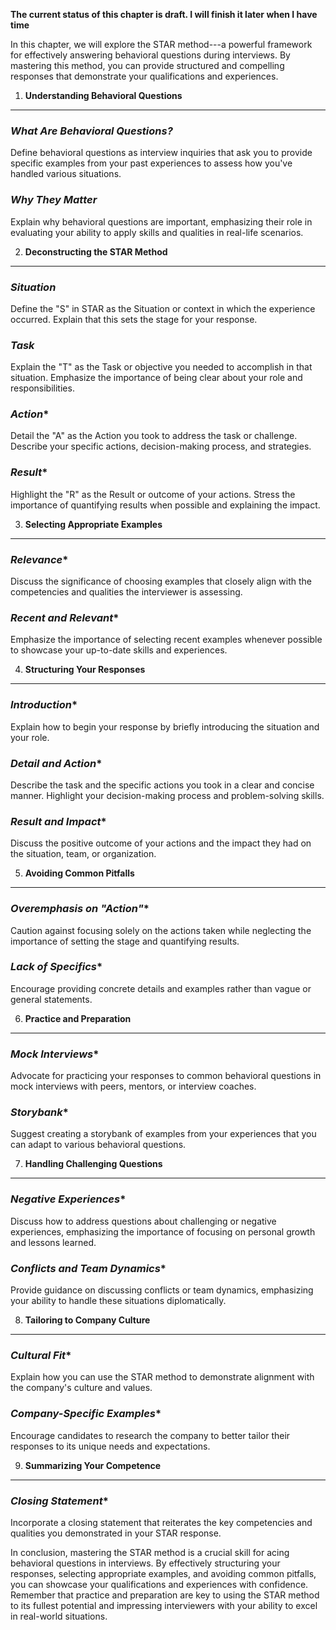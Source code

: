 **The current status of this chapter is draft. I will finish it later when I have time**

In this chapter, we will explore the STAR method---a powerful framework for effectively answering behavioral questions during interviews. By mastering this method, you can provide structured and compelling responses that demonstrate your qualifications and experiences.

1. **Understanding Behavioral Questions**
-----------------------------------------

### *What Are Behavioral Questions?*

Define behavioral questions as interview inquiries that ask you to provide specific examples from your past experiences to assess how you've handled various situations.

### *Why They Matter*

Explain why behavioral questions are important, emphasizing their role in evaluating your ability to apply skills and qualities in real-life scenarios.

2. **Deconstructing the STAR Method**
-------------------------------------

### *Situation*

Define the "S" in STAR as the Situation or context in which the experience occurred. Explain that this sets the stage for your response.

### *Task*

Explain the "T" as the Task or objective you needed to accomplish in that situation. Emphasize the importance of being clear about your role and responsibilities.

### *Action*\*

Detail the "A" as the Action you took to address the task or challenge. Describe your specific actions, decision-making process, and strategies.

### *Result*\*

Highlight the "R" as the Result or outcome of your actions. Stress the importance of quantifying results when possible and explaining the impact.

3. **Selecting Appropriate Examples**
-------------------------------------

### *Relevance*\*

Discuss the significance of choosing examples that closely align with the competencies and qualities the interviewer is assessing.

### *Recent and Relevant*\*

Emphasize the importance of selecting recent examples whenever possible to showcase your up-to-date skills and experiences.

4. **Structuring Your Responses**
---------------------------------

### *Introduction*\*

Explain how to begin your response by briefly introducing the situation and your role.

### *Detail and Action*\*

Describe the task and the specific actions you took in a clear and concise manner. Highlight your decision-making process and problem-solving skills.

### *Result and Impact*\*

Discuss the positive outcome of your actions and the impact they had on the situation, team, or organization.

5. **Avoiding Common Pitfalls**
-------------------------------

### *Overemphasis on "Action"*\*

Caution against focusing solely on the actions taken while neglecting the importance of setting the stage and quantifying results.

### *Lack of Specifics*\*

Encourage providing concrete details and examples rather than vague or general statements.

6. **Practice and Preparation**
-------------------------------

### *Mock Interviews*\*

Advocate for practicing your responses to common behavioral questions in mock interviews with peers, mentors, or interview coaches.

### *Storybank*\*

Suggest creating a storybank of examples from your experiences that you can adapt to various behavioral questions.

7. **Handling Challenging Questions**
-------------------------------------

### *Negative Experiences*\*

Discuss how to address questions about challenging or negative experiences, emphasizing the importance of focusing on personal growth and lessons learned.

### *Conflicts and Team Dynamics*\*

Provide guidance on discussing conflicts or team dynamics, emphasizing your ability to handle these situations diplomatically.

8. **Tailoring to Company Culture**
-----------------------------------

### *Cultural Fit*\*

Explain how you can use the STAR method to demonstrate alignment with the company's culture and values.

### *Company-Specific Examples*\*

Encourage candidates to research the company to better tailor their responses to its unique needs and expectations.

9. **Summarizing Your Competence**
----------------------------------

### *Closing Statement*\*

Incorporate a closing statement that reiterates the key competencies and qualities you demonstrated in your STAR response.

In conclusion, mastering the STAR method is a crucial skill for acing behavioral questions in interviews. By effectively structuring your responses, selecting appropriate examples, and avoiding common pitfalls, you can showcase your qualifications and experiences with confidence. Remember that practice and preparation are key to using the STAR method to its fullest potential and impressing interviewers with your ability to excel in real-world situations.

